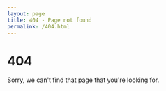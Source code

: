 ```yaml
---
layout: page
title: 404 - Page not found
permalink: /404.html
---
```


# 404

Sorry, we can't find that page that you're looking for.
